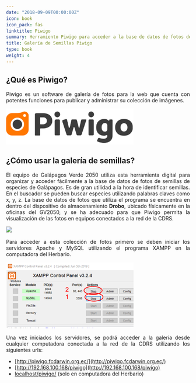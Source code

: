 ```yaml
---
date: "2018-09-09T00:00:00Z"
icon: book
icon_pack: fas
linktitle: Piwigo
summary: Herramiento Piwigo para acceder a la base de datos de fotos de semillas en el Drobo
title: Galería de Semillas Piwigo
type: book
weight: 4
---
```


## ¿Qué es Piwigo?

<p style='text-align:justify;'>
Piwigo es un software de galería de fotos para la web que cuenta con potentes funciones para publicar y administrar su colección de imágenes.

</p>

<img src="LogoPiwigo.png" width='350'/>

## ¿Cómo usar la galería de semillas?

<p style='text-align:justify;'>
El equipo de Galápagos Verde 2050 utiliza esta herramienta digital para organizar y acceder fácilmente a la base de datos de fotos de semillas de especies de Galápagos. Es de gran utilidad a la hora de identificar semillas. En el buscador se pueden buscar especies utilizando palabras claves como x, y, z. La base de datos de fotos que utiliza el programa se encuentra en dentro del dispositivo de almacenamiento <b>Drobo</b>, ubicado físicamente en la oficinas del GV2050, y se ha adecuado para que Piwigo permita la visualización de las fotos en equipos conectados a la red de la CDRS. 
</p>

<img src="galeríaSemillas.png" width='350'/>

<p style='text-align:justify;'> Para acceder a esta colección de fotos primero se deben iniciar los servidores Apache y MySQL utilizando el programa XAMPP en la computadora del Herbario. </p>

<img src="servidores_XAMPP.png" width='350'/>

<p style='text-align:justify;'>
Una vez iniciados los servidores, se podrá acceder a la galería desde cualquier computadora conectada a la red de la CDRS utilizando los siguientes urls:
</p>

+ [http://piwigo.fcdarwin.org.ec/](http://piwigo.fcdarwin.org.ec/)
+ [http://192.168.100.168/piwigo](http://192.168.100.168/piwigo)
+ [localhost/piwigo/](localhost/piwigo/) (solo en computadora del Herbario)
